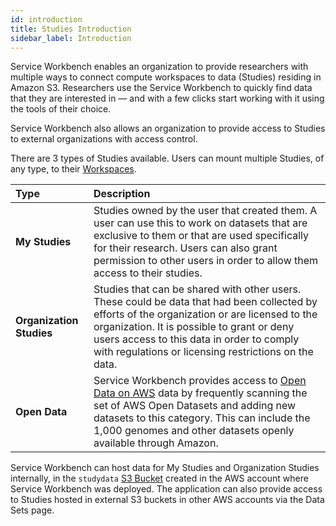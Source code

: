 ```yaml
---
id: introduction
title: Studies Introduction
sidebar_label: Introduction
---
```


Service Workbench enables an organization to provide researchers with multiple ways to connect compute workspaces to data (Studies) residing in Amazon S3. Researchers use the Service Workbench to quickly find data that they are interested in — and with a few clicks start working with it using the tools of their choice.

Service Workbench also allows an organization to provide access to Studies to external organizations with access control. 

There are 3 types of Studies available. Users can mount multiple Studies, of any type, to their [Workspaces](/user_guide/sidebar/common/workspaces/introduction).

| Type                     | Description                                                                                                                                                                                                                                                                                               |
| :----------------------- | :-------------------------------------------------------------------------------------------------------------------------------------------------------------------------------------------------------------------------------------------------------------------------------------------------------- |
| **My Studies**           | Studies owned by the user that created them. A user can use this to work on datasets that are exclusive to them or that are used specifically for their research. Users can also grant permission to other users in order to allow them access to their studies.                        |
| **Organization Studies** | Studies that can be shared with other users. These could be data that had been collected by efforts of the organization or are licensed to the organization. It is possible to grant or deny users access to this data in order to comply with regulations or licensing restrictions on the data. |
| **Open Data**            | Service Workbench provides access to [Open Data on AWS](https://aws.amazon.com/opendata/) data by frequently scanning the set of AWS Open Datasets and adding new datasets to this category. This can include the 1,000 genomes and other datasets openly available through Amazon.                                                          |

Service Workbench can host data for My Studies and Organization Studies internally, in the `studydata` 
[S3 Bucket](/deployment/reference/aws_services) created in the AWS account where Service Workbench was deployed. The application can also provide access to Studies hosted in external S3 buckets in other AWS accounts via the Data Sets page.